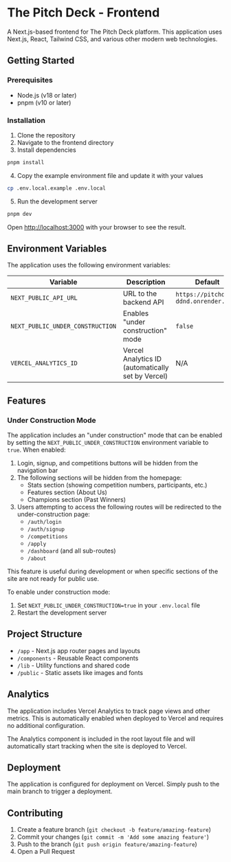 # The Pitch Deck - Frontend

A Next.js-based frontend for The Pitch Deck platform. This application uses Next.js, React, Tailwind CSS, and various other modern web technologies.

## Getting Started

### Prerequisites

- Node.js (v18 or later)
- pnpm (v10 or later)

### Installation

1. Clone the repository
2. Navigate to the frontend directory
3. Install dependencies

```bash
pnpm install
```

4. Copy the example environment file and update it with your values

```bash
cp .env.local.example .env.local
```

5. Run the development server

```bash
pnpm dev
```

Open [http://localhost:3000](http://localhost:3000) with your browser to see the result.

## Environment Variables

The application uses the following environment variables:

| Variable | Description | Default |
|----------|-------------|---------|
| `NEXT_PUBLIC_API_URL` | URL to the backend API | `https://pitchdeck-ddnd.onrender.com` |
| `NEXT_PUBLIC_UNDER_CONSTRUCTION` | Enables "under construction" mode | `false` |
| `VERCEL_ANALYTICS_ID` | Vercel Analytics ID (automatically set by Vercel) | N/A |

## Features

### Under Construction Mode

The application includes an "under construction" mode that can be enabled by setting the `NEXT_PUBLIC_UNDER_CONSTRUCTION` environment variable to `true`. When enabled:

1. Login, signup, and competitions buttons will be hidden from the navigation bar
2. The following sections will be hidden from the homepage:
   - Stats section (showing competition numbers, participants, etc.)
   - Features section (About Us)
   - Champions section (Past Winners)
3. Users attempting to access the following routes will be redirected to the under-construction page:
   - `/auth/login`
   - `/auth/signup`
   - `/competitions`
   - `/apply`
   - `/dashboard` (and all sub-routes)
   - `/about`

This feature is useful during development or when specific sections of the site are not ready for public use.

To enable under construction mode:

1. Set `NEXT_PUBLIC_UNDER_CONSTRUCTION=true` in your `.env.local` file
2. Restart the development server

## Project Structure

- `/app` - Next.js app router pages and layouts
- `/components` - Reusable React components
- `/lib` - Utility functions and shared code
- `/public` - Static assets like images and fonts

## Analytics

The application includes Vercel Analytics to track page views and other metrics. This is automatically enabled when deployed to Vercel and requires no additional configuration.

The Analytics component is included in the root layout file and will automatically start tracking when the site is deployed to Vercel.

## Deployment

The application is configured for deployment on Vercel. Simply push to the main branch to trigger a deployment.

## Contributing

1. Create a feature branch (`git checkout -b feature/amazing-feature`)
2. Commit your changes (`git commit -m 'Add some amazing feature'`)
3. Push to the branch (`git push origin feature/amazing-feature`)
4. Open a Pull Request